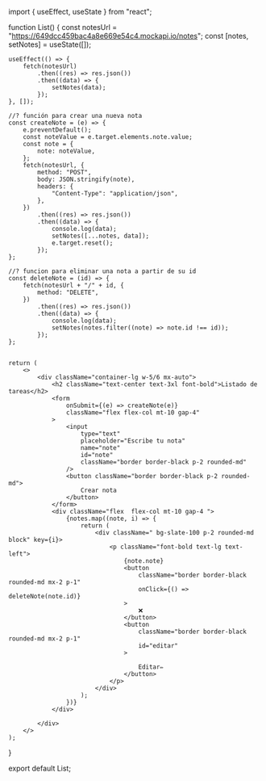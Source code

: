 import { useEffect, useState } from "react";

function List() {
    const notesUrl = "https://649dcc459bac4a8e669e54c4.mockapi.io/notes";
    const [notes, setNotes] = useState([]);

    useEffect(() => {
        fetch(notesUrl)
            .then((res) => res.json())
            .then((data) => {
                setNotes(data);
            });
    }, []);

    //? función para crear una nueva nota
    const createNote = (e) => {
        e.preventDefault();
        const noteValue = e.target.elements.note.value;
        const note = {
            note: noteValue,
        };
        fetch(notesUrl, {
            method: "POST",
            body: JSON.stringify(note),
            headers: {
                "Content-Type": "application/json",
            },
        })
            .then((res) => res.json())
            .then((data) => {
                console.log(data);
                setNotes([...notes, data]);
                e.target.reset();
            });
    };

    //? funcion para eliminar una nota a partir de su id
    const deleteNote = (id) => {
        fetch(notesUrl + "/" + id, {
            method: "DELETE",
        })
            .then((res) => res.json())
            .then((data) => {
                console.log(data);
                setNotes(notes.filter((note) => note.id !== id));
            });
    };


    return (
        <>
            <div className="container-lg w-5/6 mx-auto">
                <h2 className="text-center text-3xl font-bold">Listado de tareas</h2>
                <form
                    onSubmit={(e) => createNote(e)}
                    className="flex flex-col mt-10 gap-4"
                >
                    <input
                        type="text"
                        placeholder="Escribe tu nota"
                        name="note"
                        id="note"
                        className="border border-black p-2 rounded-md"
                    />
                    <button className="border border-black p-2 rounded-md">
                        Crear nota
                    </button>
                </form>
                <div className="flex  flex-col mt-10 gap-4 ">
                    {notes.map((note, i) => {
                        return (
                            <div className=" bg-slate-100 p-2 rounded-md block" key={i}>
                                <p className="font-bold text-lg text-left">
                                    {note.note}
                                    <button
                                        className="border border-black rounded-md mx-2 p-1"
                                        onClick={() => deleteNote(note.id)}
                                    >
                                        ❌
                                    </button>
                                    <button
                                        className="border border-black rounded-md mx-2 p-1" 
                                        id="editar"
                                    >
                                        
                                        Editar✏
                                    </button>
                                </p>
                            </div>
                        );
                    })}
                </div>

            </div>
        </>
    );
}

export default List;

